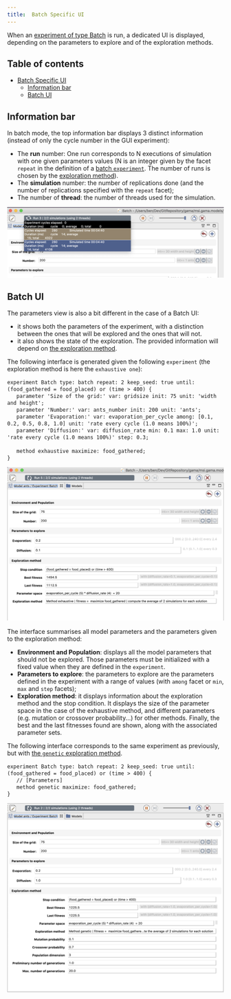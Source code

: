 ```yaml
---
title:  Batch Specific UI
---
```



When an [experiment of type Batch](BatchExperiments) is run, a dedicated UI is displayed, depending on the parameters to explore and of the exploration methods.


## Table of contents 

* [Batch Specific UI](#batch-specific-ui)
  * [Information bar](#information-bar)
  * [Batch UI](#batch-ui)

## Information bar

In batch mode, the top information bar displays 3 distinct information (instead of only the cycle number in the GUI experiment):

* The **run** number: One run corresponds to N executions of simulation with one given parameters values (N is an integer given by the facet `repeat` in the definition of a [batch `experiment`](BatchExperiments). The number of runs is chosen by the [exploration method](ExplorationMethods)).
* The **simulation** number: the number of replications done (and the number of replications specified with the `repeat` facet);
* The number of **thread**: the number of threads used for the simulation.

![images/batch_Information_bar.png](/resources/images/runningExperiments/batch_Information_bar.png)


## Batch UI

The parameters view is also a bit different in the case of a Batch UI: 

* it shows both the parameters of the experiment, with a distinction between the ones that will be explored and the ones that will not.
* it also shows the state of the exploration. The provided information will depend on [the exploration method](ExplorationMethods#exhaustive-exploration-of-the-parameter-space).

The following interface is generated given the following `experiment` (the exploration method is here the `exhaustive one`):
```
experiment Batch type: batch repeat: 2 keep_seed: true until: (food_gathered = food_placed) or (time > 400) {
   parameter 'Size of the grid:' var: gridsize init: 75 unit: 'width and height';
   parameter 'Number:' var: ants_number init: 200 unit: 'ants';
   parameter 'Evaporation:' var: evaporation_per_cycle among: [0.1, 0.2, 0.5, 0.8, 1.0] unit: 'rate every cycle (1.0 means 100%)';
   parameter 'Diffusion:' var: diffusion_rate min: 0.1 max: 1.0 unit: 'rate every cycle (1.0 means 100%)' step: 0.3;

   method exhaustive maximize: food_gathered;
}
```

![The batch UI for an exhaustive exploration method.](/resources/images/runningExperiments/batch_Parameters_pane_exhaustive.png)


The interface summarises all model parameters and the parameters given to the exploration method:

* **Environment and Population**: displays all the model parameters that should not be explored. Those parameters must be initialized with a fixed value when they are defined in the `experiment`.
* **Parameters to explore**: the parameters to explore are the parameters defined in the experiment with a range of values (with `among` facet or `min`, `max` and `step` facets);
* **Exploration method**: it displays information about the exploration method and the stop condition. It displays the size of the parameter space in the case of the exhaustive method, and different parameters (e.g. mutation or crossover probability...) for other methods. Finally, the best and the last fitnesses found are shown, along with the associated parameter sets.

The following interface corresponds to the same experiment as previously, but with [the `genetic` exploration method](ExplorationMethods#genetic-algorithm).

```
experiment Batch type: batch repeat: 2 keep_seed: true until: (food_gathered = food_placed) or (time > 400) {
   // [Parameters]
   method genetic maximize: food_gathered;
}
```

![The batch UI for a genetic exploration method.](/resources/images/runningExperiments/batch_Parameters_pane_genetic.png)


